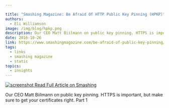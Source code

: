 ```yaml
---

title: "Smashing Magazine: Be Afraid Of HTTP Public Key Pinning (HPKP)"
authors:
  - Eli Williamson
image: /img/blog/hpkp.png
description: Our CEO Matt Biilmann on public key pinning. HTTPS is important, but make sure to get your certificates right. Part 1
date: 2016-10-26
link: https://www.smashingmagazine.com/be-afraid-of-public-key-pinning/
tags:
  - links
  - smashing magazine
  - static
topics:
  - insights
---
```


[![screenshot](/img/blog/hpkp.png) Read Full Article on Smashing](https://www.smashingmagazine.com/be-afraid-of-public-key-pinning/)

Our CEO Matt Biilmann on public key pinning. HTTPS is important, but make sure to get your certificates right. Part 1
